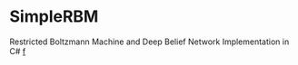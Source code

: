 SimpleRBM
=========

Restricted Boltzmann Machine and Deep Belief Network Implementation in C#
<a href="gg">f</a>
